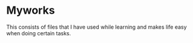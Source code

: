 # Myworks
This consists of files that I have used while learning and makes life easy when doing certain tasks.
